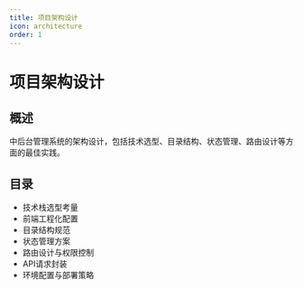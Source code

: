 ```yaml
---
title: 项目架构设计
icon: architecture
order: 1
---
```


# 项目架构设计

## 概述
中后台管理系统的架构设计，包括技术选型、目录结构、状态管理、路由设计等方面的最佳实践。

## 目录
- 技术栈选型考量
- 前端工程化配置
- 目录结构规范
- 状态管理方案
- 路由设计与权限控制
- API请求封装
- 环境配置与部署策略
